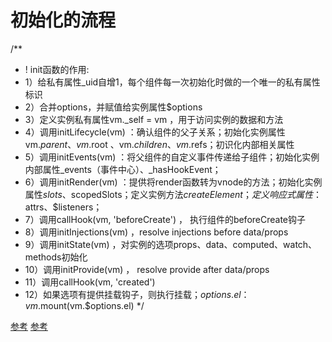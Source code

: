 # 初始化的流程

/**
  * ! init函数的作用:
  * 1）给私有属性_uid自增1，每个组件每一次初始化时做的一个唯一的私有属性标识
  * 2）合并options，并赋值给实例属性$options
  * 3）定义实例私有属性vm._self = vm ，用于访问实例的数据和方法
  * 4）调用initLifecycle(vm) ：确认组件的父子关系；初始化实例属性vm.$parent、 vm.$root 、vm.$children、 vm.$refs；初识化内部相关属性
  * 5）调用initEvents(vm) ：将父组件的自定义事件传递给子组件；初始化实例内部属性_events（事件中心）、_hasHookEvent；
  * 6）调用initRender(vm) ：提供将render函数转为vnode的方法；初始化实例属性$slots、$scopedSlots；定义实例方法$createElement；定义响应式属性：$attrs、$listeners；
  * 7）调用callHook(vm, 'beforeCreate') ， 执行组件的beforeCreate钩子
  * 8）调用initInjections(vm) ，resolve injections before data/props
  * 9）调用initState(vm) ，对实例的选项props、data、computed、watch、methods初始化
  * 10）调用initProvide(vm) ， resolve provide after data/props
  * 11）调用callHook(vm, 'created')
  * 12）如果选项有提供挂载钩子，则执行挂载；$options.el：vm.$mount(vm.$options.el)
*/

[参考](https://github.com/maomao93/vue-2.x/tree/master/personal)
[参考](https://blog.csdn.net/tangxiujiang/article/details/116094614)
